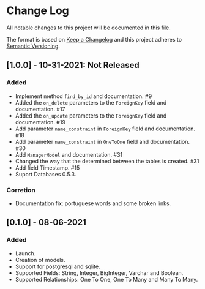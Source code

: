 # Change Log

All notable changes to this project will be documented in this file.

The format is based on [Keep a Changelog](http://keepachangelog.com/)
and this project adheres to [Semantic Versioning](http://semver.org/).

## [1.0.0] - 10-31-2021: Not Released

### Added
- Implement method `find_by_id` and documentation. #9 
- Added the `on_delete` parameters to the `ForeignKey` field and documentation. #17
- Added the `on_update` parameters to the `ForeignKey` field and documentation. #19 
- Add parameter `name_constraint` in `ForeignKey` field and documentation. #18 
- Add parameter `name_constraint` in `OneToOne` field and documentation. #30 
- Add `ManagerModel` and documentation. #31 
- Changed the way that the determined between the tables is created. #31 
- Add field Timestamp. #15
- Suport Databases 0.5.3.

### Corretion
- Documentation fix: portuguese words and some broken links.

## [0.1.0] - 08-06-2021

### Added
- Launch.
- Creation of models.
- Support for postgresql and sqlite.
- Supported Fields: String, Integer, BigInteger, Varchar and Boolean.
- Supported Relationships: One To One, One To Many and Many To Many.